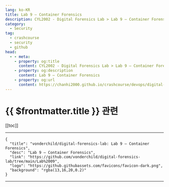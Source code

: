 ```yaml
---
lang: ko-KR
title: Lab 9 — Container Forensics
description: CYL2002 - Digital Forensics Lab > Lab 9 — Container Forensics
category:
  - Security
tag:
  - crashcourse
  - security
  - github
head:
  - - meta:
    - property: og:title
      content: CYL2002 - Digital Forensics Lab > Lab 9 — Container Forensics
    - property: og:description
      content: Lab 9 — Container Forensics
    - property: og:url
      content: https://chanhi2000.github.io/crashcourse/devops/digital-forensics-lab/09.html
---
```


# {{ $frontmatter.title }} 관련

[[toc]]

---

```component VPCard
{
  "title": "vonderchild/digital-forensics-lab: Lab 9 — Container Forensics",
  "desc": "Lab 9 — Container Forensics",
  "link": "https://github.com/vonderchild/digital-forensics-lab/tree/main/Lab%2009",
  "logo": "https://github.githubassets.com/favicons/favicon-dark.png",
  "background": "rgba(13,16,20,0.2)"
}
```

---

<TagLinks />